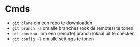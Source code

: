 # Cmds

- `git clone` om een repo te downloaden
- `git branch -a` om alle branches (ook de remotes) te tonen
- `git checkout` om een (remote) branch lokaal uit te checken
- `git config -l` om alle settings te tonen


